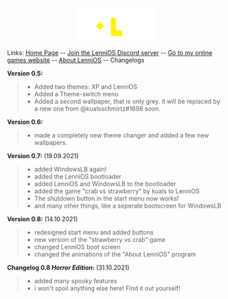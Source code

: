 <center> <a href="index.html"><img src="banner.png"></a> </center>




Links: [Home Page](index.html) -- [Join the LenniOS Discord server](http://dsc.gg/LenniOS) -- [Go to my online games website](http://onlinegames.unaux.com) -- [About LenniOS](about.html) -- Changelogs

**Version 0.5:**
> - Added two themes: XP and LenniOS
> - Added a Theme-switch menu
> - Added a second wallpaper, that is only grey. it will be replaced by a new one from @kualsschmirtz#1698 soon.


**Version 0.6:**
> - made a completely new theme changer and added a few new wallpapers.


**Version 0.7:** (19.09.2021)
> - added WindowsLB again!
> - added the LenniOS bootloader
> - added LenniOS and WindowsLB to the bootloader
> - added the game "crab vs strawberry" by kuals to LenniOS
> - The shutdown button in the start menu now works!
> - and many other things, like a seperate bootscreen for WindowsLB

**Version 0.8:** (14.10.2021)
> - redesigned start menu and added buttons
> - new version of the "strawberry vs crab" game
> - changed LenniOS boot screen
> - changed the animations of the "About LenniOS" program


**Changelog 0.8 _Horror Edition_:** (31.10.2021)
> - added many spooky features
> - i won't spoil anything else here! Find it out yourself!
